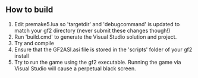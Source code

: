 ## How to build
1. Edit premake5.lua so 'targetdir' and 'debugcommand' is updated to match your gf2 directory (never submit these changes though!)
2. Run 'build.cmd' to generate the Visual Studio solution and project.
3. Try and compile
4. Ensure that the GF2ASI.asi file is stored in the 'scripts' folder of your gf2 install
5. Try to run the game using the gf2 executable. Running the game via Visual Studio will cause a perpetual black screen.
